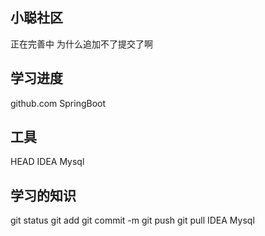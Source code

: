 ## 小聪社区
正在完善中
为什么追加不了提交了啊

## 学习进度
github.com
SpringBoot


## 工具
HEAD
IDEA 
Mysql

## 学习的知识
git status
git add
git commit -m
git push
git pull
IDEA
Mysql